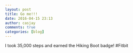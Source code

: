 ```yaml
---
layout: post
title: Go me!!!
date: 2016-04-15 23:13
author: casjay
comments: true
categories: [blog]
---
```


I took 35,000 steps and earned the Hiking Boot badge! #Fitbit  
